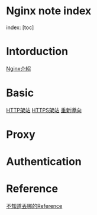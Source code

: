 # Nginx note index

index:
[toc]

# Intorduction
[Nginx介紹](./Intorduction/Nginx介紹.md)

# Basic
[HTTP架站](./Basic/HTTP_site.md)
[HTTPS架站](./Basic/HTTPS_site.md)
[重新導向](./Basic/Redirect.md)

# Proxy


# Authentication


# Reference
[不知道丟哪的Reference](./懶得整理的參考資料.md)
